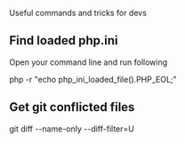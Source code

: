 Useful commands and tricks for devs

## Find loaded php.ini

Open your command line and run following

php -r "echo php_ini_loaded_file().PHP_EOL;"

## Get git conflicted files

git diff --name-only --diff-filter=U
